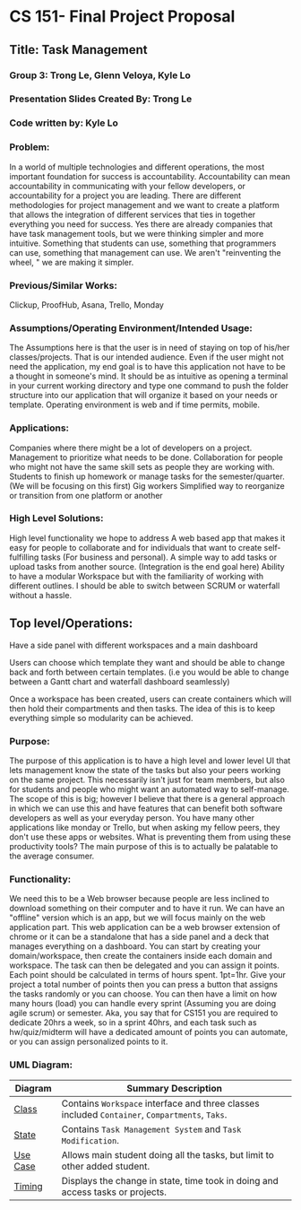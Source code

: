# CS 151- Final Project Proposal

## Title: Task Management

### Group 3: Trong Le, Glenn Veloya, Kyle Lo

### Presentation Slides Created By: Trong Le

### Code written by: Kyle Lo

### Problem:

In a world of multiple technologies and different operations, the most important foundation for success is accountability. Accountability can mean accountability in communicating with your fellow developers, or accountability for a project you are leading. There are different methodologies for project management and we want to create a platform that allows the integration of different services that ties in together everything you need for success. Yes there are already companies that have task management tools, but we were thinking simpler and more intuitive. Something that students can use, something that programmers can use, something that management can use. We aren't "reinventing the wheel, " we are making it simpler.

### Previous/Similar Works:

Clickup, ProofHub, Asana, Trello, Monday

### Assumptions/Operating Environment/Intended Usage:

The Assumptions here is that the user is in need of staying on top of his/her classes/projects. That is our intended audience. Even if the user might not need the application, my end goal is to have this application not have to be a thought in someone's mind. It should be as intuitive as opening a terminal in your current working directory and type one command to push the folder structure into our application that will organize it based on your needs or template. Operating environment is web and if time permits, mobile.

### Applications:

Companies where there might be a lot of developers on a project.
Management to prioritize what needs to be done.
Collaboration for people who might not have the same skill sets as people they are working with.
Students to finish up homework or manage tasks for the semester/quarter. (We will be focusing on this first)
Gig workers
Simplified way to reorganize or transition from one platform or another

### High Level Solutions:

High level functionality we hope to address
A web based app that makes it easy for people to collaborate and for individuals that want to create self-fulfilling tasks (For business and personal).
A simple way to add tasks or upload tasks from another source. (Integration is the end goal here)
Ability to have a modular Workspace but with the familiarity of working with different outlines. I should be able to switch between SCRUM or waterfall without a hassle.

## Top level/Operations:

Have a side panel with different workspaces and a main dashboard

Users can choose which template they want and should be able to change back and forth between certain templates. (i.e you would be able to change between a Gantt chart and waterfall dashboard seamlessly)

Once a workspace has been created, users can create containers which will then hold their compartments and then tasks. The idea of this is to keep everything simple so modularity can be achieved.

### Purpose:

The purpose of this application is to have a high level and lower level UI that lets management know the state of the tasks but also your peers working on the same project. This necessarily isn't just for team members, but also for students and people who might want an automated way to self-manage. The scope of this is big; however I believe that there is a general approach in which we can use this and have features that can benefit both software developers as well as your everyday person. You have many other applications like monday or Trello, but when asking my fellow peers, they don't use these apps or websites. What is preventing them from using these productivity tools? The main purpose of this is to actually be palatable to the average consumer.

### Functionality:

We need this to be a Web browser because people are less inclined to download something on their computer and to have it run. We can have an "offline" version which is an app, but we will focus mainly on the web application part. This web application can be a web browser extension of chrome or it can be a standalone that has a side panel and a deck that manages everything on a dashboard. You can start by creating your domain/workspace, then create the containers inside each domain and workspace. The task can then be delegated and you can assign it points. Each point should be calculated in terms of hours spent. 1pt=1hr. Give your project a total number of points then you can press a button that assigns the tasks randomly or you can choose. You can then have a limit on how many hours (load) you can handle every sprint (Assuming you are doing agile scrum) or semester. Aka, you say that for CS151 you are required to dedicate 20hrs a week, so in a sprint 40hrs, and each task such as hw/quiz/midterm will have a dedicated amount of points you can automate, or you can assign personalized points to it.

### UML Diagram:

| Diagram                                                                                                                  | Summary Description                                                                            |
| ------------------------------------------------------------------------------------------------------------------------ | ---------------------------------------------------------------------------------------------- |
| [Class](https://github.com/TrongQuocLe/CS151-TaskManagement/blob/main/diagrams/TaskManagementClassDiagram.pdf)           | Contains `Workspace` interface and three classes included `Container`, `Compartments`, `Taks`. |
| [State](https://github.com/TrongQuocLe/CS151-TaskManagement/blob/main/diagrams/Trong_Le_TaskManagement_StateDiagram.pdf) | Contains `Task Management System` and `Task Modification`.                                     |
| [Use Case](https://github.com/TrongQuocLe/CS151-TaskManagement/blob/main/diagrams/Use%20Case%20Diagram.pdf)              | Allows main student doing all the tasks, but limit to other added student.                     |
| [Timing](https://github.com/TrongQuocLe/CS151-TaskManagement/blob/main/diagrams/Timing%20Diagram.drawio.pdf)             | Displays the change in state, time took in doing and access tasks or projects.                 |
